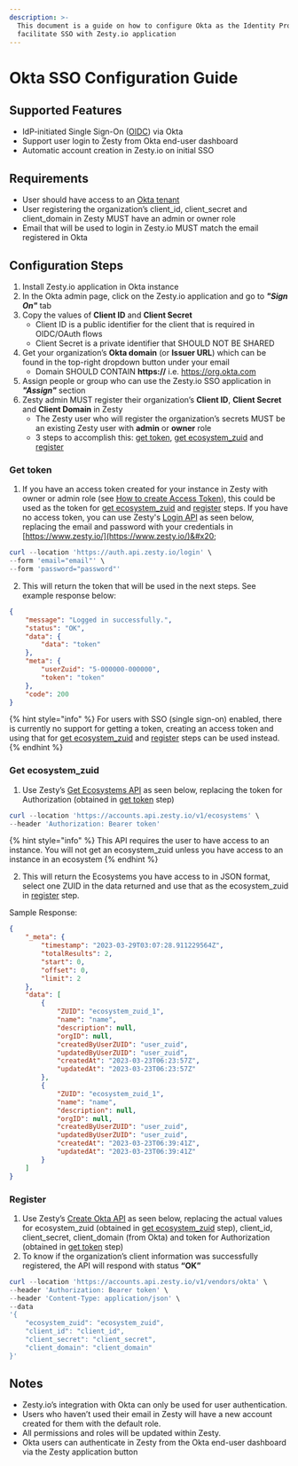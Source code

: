 ```yaml
---
description: >-
  This document is a guide on how to configure Okta as the Identity Provider to
  facilitate SSO with Zesty.io application
---
```


# Okta SSO Configuration Guide

## Supported Features

* IdP-initiated Single Sign-On ([OIDC](https://openid.net/connect/)) via Okta
* Support user login to Zesty from Okta end-user dashboard
* Automatic account creation in Zesty.io on initial SSO

## Requirements

* User should have access to an [Okta tenant](https://developer.okta.com/docs/guides/oin-oidc-multi-tenancy/main/#tenants-in-okta)
* User registering the organization’s client\_id, client\_secret and client\_domain in Zesty MUST have an admin or owner role
* Email that will be used to login in Zesty.io MUST match the email registered in Okta

## Configuration Steps

1. Install Zesty.io application in Okta instance
2. In the Okta admin page, click on the Zesty.io application and go to _**"Sign On"**_ tab
3. Copy the values of **Client ID** and **Client Secret**
   * Client ID is a public identifier for the client that is required in OIDC/OAuth flows
   * Client Secret is a private identifier that SHOULD NOT BE SHARED
4. Get your organization’s **Okta domain** (or **Issuer URL**) which can be found in the top-right dropdown button under your email
   * Domain SHOULD CONTAIN **https://** i.e. https://org.okta.com
5. Assign people or group who can use the Zesty.io SSO application in _**"Assign"**_ section
6. Zesty admin MUST register their organization’s **Client ID**, **Client Secret** and **Client Domain** in Zesty
   * The Zesty user who will register the organization’s secrets MUST be an existing Zesty user with **admin** or **owner** role
   * 3 steps to accomplish this: [get token](okta-sso-configuration-guide.md#get-token), [get ecosystem\_zuid](okta-sso-configuration-guide.md#get-ecosystem\_zuid) and [register](okta-sso-configuration-guide.md#register)

### **Get token**

1. If you have an access token created for your instance in Zesty with owner or admin role (see [How to create Access Token](https://zesty.org/quick-start-guide/instance-settings#access-tokens)), this could be used as the token for [get ecosystem\_zuid](okta-sso-configuration-guide.md#get-ecosystem\_zuid) and [register](okta-sso-configuration-guide.md#register) steps. If you have no access token, you can use Zesty's [Login API](https://auth-api.zesty.org/#28b40e26-196b-4283-a483-40a5b537bc22) as seen below, replacing the email and password with your credentials in [https://www.zesty.io/](https://www.zesty.io/)&#x20;

```powershell
curl --location 'https://auth.api.zesty.io/login' \
--form 'email="email"' \
--form 'password="password"'
```

2. This will return the token that will be used in the next steps. See example response below:

```json
{
    "message": "Logged in successfully.",
    "status": "OK",
    "data": {
        "data": "token"
    },
    "meta": {
        "userZuid": "5-000000-000000",
        "token": "token"
    },
    "code": 200
}
```

{% hint style="info" %}
For users with SSO (single sign-on) enabled, there is currently no support for getting a token, creating an access token and using that for [get ecosystem\_zuid](okta-sso-configuration-guide.md#get-ecosystem\_zuid) and [register](okta-sso-configuration-guide.md#register) steps can be used instead.
{% endhint %}

### **Get ecosystem\_zuid**

1. Use Zesty’s [Get Ecosystems API](https://accounts-api.zesty.org/#750eb50b-c53c-44aa-aa4a-b0b1199fb4bf) as seen below, replacing the token for Authorization (obtained in [get token](okta-sso-configuration-guide.md#get-token) step)

```powershell
curl --location 'https://accounts.api.zesty.io/v1/ecosystems' \
--header 'Authorization: Bearer token'
```

{% hint style="info" %}
This API requires the user to have access to an instance. You will not get an ecosystem\_zuid unless you have access to an instance in an ecosystem
{% endhint %}

2. This will return the Ecosystems you have access to in JSON format, select one ZUID in the data returned and use that as the ecosystem\_zuid in [register](okta-sso-configuration-guide.md#register) step.

Sample Response:

```json
{
    "_meta": {
        "timestamp": "2023-03-29T03:07:28.911229564Z",
        "totalResults": 2,
        "start": 0,
        "offset": 0,
        "limit": 2
    },
    "data": [
        {
            "ZUID": "ecosystem_zuid_1",
            "name": "name",
            "description": null,
            "orgID": null,
            "createdByUserZUID": "user_zuid",
            "updatedByUserZUID": "user_zuid",
            "createdAt": "2023-03-23T06:23:57Z",
            "updatedAt": "2023-03-23T06:23:57Z"
        },
        {
            "ZUID": "ecosystem_zuid_1",
            "name": "name",
            "description": null,
            "orgID": null,
            "createdByUserZUID": "user_zuid",
            "updatedByUserZUID": "user_zuid",
            "createdAt": "2023-03-23T06:39:41Z",
            "updatedAt": "2023-03-23T06:39:41Z"
        }
    ]
}
```

### **Register**

1. Use Zesty’s [Create Okta API](https://accounts-api.zesty.org/#357198d6-6dd3-4002-ba02-f04e94985fcb) as seen below, replacing the actual values for ecosystem\_zuid (obtained in [get ecosystem\_zuid](okta-sso-configuration-guide.md#get-ecosystem\_zuid) step), client\_id, client\_secret, client\_domain (from Okta) and token for Authorization (obtained in [get token](okta-sso-configuration-guide.md#get-token) step)
2. To know if the organization’s client information was successfully registered, the API will respond with status **“OK”**

```powershell
curl --location 'https://accounts.api.zesty.io/v1/vendors/okta' \
--header 'Authorization: Bearer token' \
--header 'Content-Type: application/json' \
--data
'{
    "ecosystem_zuid": "ecosystem_zuid",
    "client_id": "client_id",
    "client_secret": "client_secret",
    "client_domain": "client_domain"
}'
```

## Notes

* Zesty.io’s integration with Okta can only be used for user authentication.
* Users who haven’t used their email in Zesty will have a new account created for them with the default role.
* All permissions and roles will be updated within Zesty.
* Okta users can authenticate in Zesty from the Okta end-user dashboard via the Zesty application button
